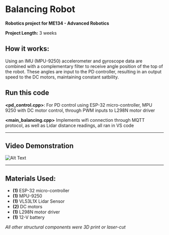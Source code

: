 # Balancing Robot 
**Robotics project for ME134 - Advanced Robotics** 

**Project Length:** 3 weeks

## How it works:
Using an IMU (MPU-9250) accelerometer and gyroscope data are combined with a complementary filter to receive angle position of the top of the robot. These angles are input to the PD controller, resulting in an output speed to the DC motors, maintaining constant satbility.


## Run this code

**<pd_control.cpp>**: For PD control using ESP-32 micro-controller, MPU 9250 with DC motor control, through PWM inputs to L298N motor driver

**<main_balancing.cpp>** Implements wifi connection through MQTT protocol, as well as Lidar distance readings, all ran in VS code 


---

## Video Demonstration
![Alt Text](Media/closer.gif)

---

## Materials Used:

- **(1)** ESP-32 micro-controller 
- **(1)** MPU-9250
- **(1)** VL53L1X Lidar Sensor
- **(2)** DC motors
- **(1)** L298N motor driver
- **(1)** 12-V battery

*All other structural components were 3D print or laser-cut* 

